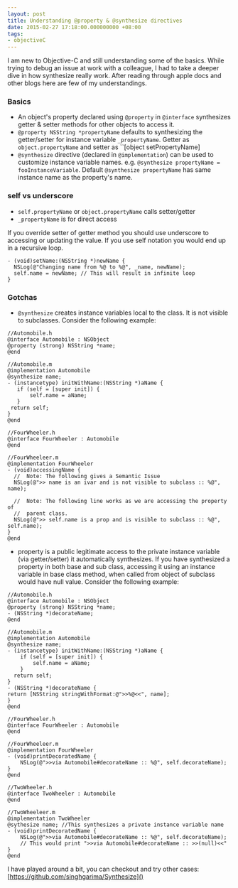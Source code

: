 ```yaml
---
layout: post
title: Understanding @property & @synthesize directives
date: 2015-02-27 17:18:00.000000000 +08:00
tags:
- objectiveC
---
```

I am new to Objective-C and still understanding some of the basics. While
trying to debug an issue at work with a colleague, I had to take a deeper dive
in how synthesize really work. After reading through apple docs and other blogs
here are few of my understandings.

### Basics

* An object's property declared using ``@property`` in ``@interface``
  synthesizes getter & setter methods for other objects to access it.
* ``@property NSString *propertyName`` defaults to synthesizing the
  getter/setter for instance variable ``_propertyName``. Getter as
  ``object.propertyName`` and setter as ``[object setPropertyName]
* ``@synthesize`` directive (declared in ``@implementation``) can be used to
  customize instance variable names.
  e.g. ``@synthesize propertyName = fooInstanceVariable``. Default
  ``@synthesize propertyName`` has same instance name as the property's name.

### self vs underscore

* ``self.propertyName`` or ``object.propertyName`` calls setter/getter
* ``_propertyName`` is for direct access

If you override setter of getter method you should use underscore to accessing
or updating the value. If you use self notation you would end up in a recursive
loop.

  ```objc
  - (void)setName:(NSString *)newName {
  	NSLog(@"Changing name from %@ to %@", _name, newName);
  	self.name = newName; // This will result in infinite loop
  }
  ```

### Gotchas

* ``@synthesize`` creates instance variables local to the class. It is not
  visible to subclasses. Consider the following example:

```objc
//Automobile.h
@interface Automobile : NSObject
@property (strong) NSString *name;
@end

//Automobile.m
@implementation Automobile
@synthesize name;
- (instancetype) initWithName:(NSString *)aName {
   if (self = [super init]) {
       self.name = aName;
   }
 return self;
}
@end
```
    
```objc
//FourWheeler.h
@interface FourWheeler : Automobile
@end

//FourWheeleer.m
@implementation FourWheeler
- (void)accessingName {
  //  Note: The following gives a Semantic Issue
  NSLog(@">> name is an ivar and is not visible to subclass :: %@", name);
  
  //  Note: The following line works as we are accessing the property of
  //  parent class.
  NSLog(@">> self.name is a prop and is visible to subclass :: %@", self.name);
}
@end
```
    
* property is a public legitimate access to the private instance variable
  (via getter/setter) it automatically synthesizes. If you have synthesized a
  property in both base and sub class, accessing it using an instance variable
  in base class method, when called from object of subclass would have null
  value. Consider the following example:

```objc
//Automobile.h
@interface Automobile : NSObject
@property (strong) NSString *name;
- (NSString *)decorateName;
@end

//Automobile.m
@implementation Automobile
@synthesize name;
- (instancetype) initWithName:(NSString *)aName {
    if (self = [super init]) {
        self.name = aName;
    }
  return self;
}
- (NSString *)decorateName {
return [NSString stringWithFormat:@">>%@<<", name];
}
@end
```

```objc
//FourWheeler.h
@interface FourWheeler : Automobile
@end

//FourWheeleer.m
@implementation FourWheeler
- (void)printDecoratedName {
    NSLog(@">>via Automobile#decorateName :: %@", self.decorateName);
}
@end
```

```objc
//TwoWheeler.h
@interface TwoWheeler : Automobile
@end

//TwoWheeleer.m
@implementation TwoWheeler
@sythesize name; //This synthesizes a private instance variable name
- (void)printDecoratedName {
    NSLog(@">>via Automobile#decorateName :: %@", self.decorateName);
    // This would print ">>via Automobile#decorateName :: >>(null)<<"
}
@end
```

I have played around a bit, you can checkout and try other cases:
[https://github.com/singhgarima/Synthesize]()